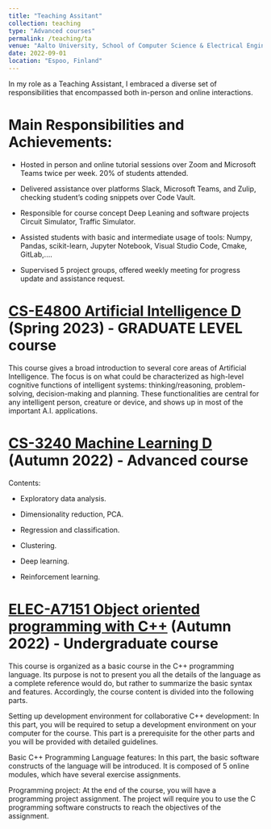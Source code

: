 ```yaml
---
title: "Teaching Assitant"
collection: teaching
type: "Advanced courses"
permalink: /teaching/ta
venue: "Aalto University, School of Computer Science & Electrical Engineering"
date: 2022-09-01
location: "Espoo, Finland"
---
```


In my role as a Teaching Assistant, I embraced a diverse set of responsibilities that encompassed both in-person and online interactions. 

Main Responsibilities and Achievements:
======

* Hosted in person and online tutorial sessions over Zoom and Microsoft Teams twice per week. 20% of students attended. 
 
* Delivered assistance over platforms Slack, Microsoft Teams, and Zulip, checking student’s coding snippets over Code Vault. 
* Responsible for course concept Deep Leaning and software projects Circuit Simulator, Traffic Simulator. 
 
* Assisted students with basic and intermediate usage of tools: Numpy, Pandas, scikit-learn, Jupyter Notebook, Visual Studio Code, Cmake, GitLab,.... 
 * Supervised 5 project groups, offered weekly meeting for progress update and assistance request.

[CS-E4800 Artificial Intelligence D](https://mycourses.aalto.fi/course/view.php?id=36689#:~:text=HN-,MD,-13) (Spring 2023) - GRADUATE LEVEL course
======
This course gives a broad introduction to several core areas of Artificial Intelligence. The focus is on what could be characterized as high-level cognitive functions of intelligent systems: thinking/reasoning, problem-solving, decision-making and planning. These functionalities are central for any intelligent person, creature or device, and shows up in most of the important A.I. applications.


[CS-3240 Machine Learning D](https://mycourses.aalto.fi/course/view.php?id=37071#:~:text=Binh%20Nguyen%2C-,Ming%20Dinhtrong,-%2C%20Khanh%20Ha%2C%20Long) (Autumn 2022) - Advanced course
======
Contents:

- Exploratory data analysis.

- Dimensionality reduction, PCA.

- Regression and classification.

- Clustering.

- Deep learning.

- Reinforcement learning.


[ELEC-A7151 Object oriented programming with C++](https://mycourses.aalto.fi/course/view.php?id=37295#:~:text=8.15%2D10.00%0ADuong-,Minh,-10.15%2D12.00%0ADuong) (Autumn 2022) - Undergraduate course
======
This course is organized as a basic course in the C++ programming language. Its purpose is not to present you all the details of the language as a complete reference would do, but rather to summarize the basic syntax and features. Accordingly, the course content is divided into the following parts.

Setting up development environment for collaborative C++ development: In this part, you will be required to setup a development environment on your computer for the course. This part is a prerequisite for the other parts and you will be provided with detailed guidelines.

Basic C++ Programming Language features: In this part, the basic software constructs of the language will be introduced. It is composed of 5 online modules, which have several exercise assignments.

Programming project: At the end of the course, you will have a programming project assignment. The project will require you to use the C programming software constructs to reach the objectives of the assignment.